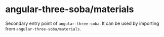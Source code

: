 # angular-three-soba/materials

Secondary entry point of `angular-three-soba`. It can be used by importing from `angular-three-soba/materials`.
